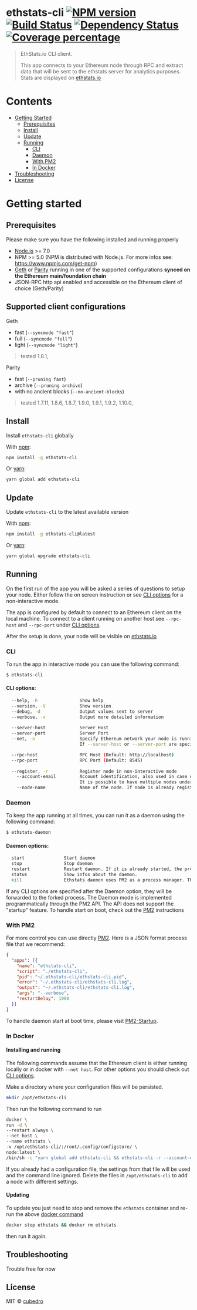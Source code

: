 # ethstats-cli [![NPM version][npm-image]][npm-url] [![Build Status][travis-image]][travis-url] [![Dependency Status][daviddm-image]][daviddm-url] [![Coverage percentage][coveralls-image]][coveralls-url]

> EthStats.io CLI client.  
>   
>
> This app connects to your Ethereum node through RPC and extract data that will be sent to the ethstats server for analytics purposes. Stats are displayed on [ethstats.io](https://ethstats.io/network-statistics)

# Contents
  - [Getting Started](#getting-started)
    - [Prerequisites](#prerequisites)
    - [Install](#install)
    - [Update](#update)
    - [Running](#running)
      - [CLI](#cli)
      - [Daemon](#daemon)
      - [With PM2](#with-pm2)
      - [In Docker](#in-docker)
  - [Troubleshooting](#troubleshooting)
  - [License](#license)


# Getting started 

## Prerequisites 
Please make sure you have the following installed and running properly
- [Node.js](https://nodejs.org/en/download/) >= 7.0  
- NPM >= 5.0 (NPM is distributed with Node.js. For more infos see: https://www.npmjs.com/get-npm)
- [Geth](https://geth.ethereum.org/install/) or [Parity](https://wiki.parity.io/Setup) running in one of the supported configurations **synced on the Ethereum main/foundation chain**
- JSON-RPC http api enabled and accessible on the Ethereum client of choice (Geth/Parity)

## Supported client configurations
Geth
- fast (`--syncmode "fast"`)
- full (`--syncmode "full"`)
- light (`--syncmode "light"`)
> tested  1.8.1,

Parity
- fast (`--pruning fast`)
- archive (`--pruning archive`)
- with no ancient blocks (`--no-ancient-blocks`)
> tested 1.7.11, 1.8.6, 1.8.7, 1.9.0, 1.9.1, 1.9.2, 1.10.0,

## Install

Install `ethstats-cli` globally

With [npm](https://www.npmjs.com):
```sh
npm install -g ethstats-cli
```

Or [yarn](https://yarnpkg.com):
```sh
yarn global add ethstats-cli
```

## Update 

Update `ethstats-cli` to the latest available version

With [npm](https://www.npmjs.com):
```sh
npm install -g ethstats-cli@latest
```

Or [yarn](https://yarnpkg.com):
```sh
yarn global upgrade ethstats-cli
```

## Running
On the first run of the app you will be asked a series of questions to setup your node. 
Either follow the on screen instruction or see [CLI options](#cli-options) for a non-interactive mode.

The app is configured by default to connect to an Ethereum client on the local machine.
To connect to a client running on another host see `--rpc-host` and `--rpc-port` under [CLI options](#cli-options).

After the setup is done, your node will be visible on [ethstats.io](https://stage.ethstats.io/network-statistics)

### CLI

To run the app in interactive mode you can use the following command:

```sh
$ ethstats-cli
```

#### CLI options:

```sh
  --help, -h                Show help
  --version, -V             Show version
  --debug, -d               Output values sent to server
  --verbose, -v             Output more detailed information
      
  --server-host             Server Host
  --server-port             Server Port
  --net, -n                 Specify Ethereum network your node is running on (Default: mainnet, Available: mainnet|ropsten|kovan|rinkeby)
                            If --server-host or --server-port are specified, this option is ignored.

  --rpc-host                RPC Host (Default: http://localhost)
  --rpc-port                RPC Port (Default: 8545)
      
  --register, -r            Register node in non-interactive mode
    --account-email         Account identification, also used in case of node/secret-key recovery
                            It is possible to have multiple nodes under the same account-email
    --node-name             Name of the node. If node is already registered, a unique 5 char hash will be appended.
```

### Daemon

To keep the app running at all times, you can run it as a daemon using the following command:

```sh
$ ethstats-daemon
```

#### Daemon options:

```sh
  start               Start daemon
  stop                Stop daemon
  restart             Restart daemon. If it is already started, the process will be stopped first.
  status              Show infos about the daemon.
  kill                Ethstats daemon uses PM2 as a process manager. This command will kill PM2 god daemon.
```

If any CLI options are specified after the Daemon option, they will be forwarded to the forked process.
The Daemon mode is implemented programmatically through the PM2 API. The API does not support the "startup" feature. To handle start on boot, check out the [PM2](#with-pm2) instructions

### With PM2

For more control you can use directly [PM2](http://pm2.keymetrics.io). Here is a JSON format process file that we recommend:

```json
{
  "apps": [{
    "name": "ethstats-cli",
    "script": "./ethstats-cli",
    "pid": "~/.ethstats-cli/ethstats-cli.pid",
    "error": "~/.ethstats-cli/ethstats-cli.log",
    "output": "~/.ethstats-cli/ethstats-cli.log",
    "args": "--verbose",
    "restartDelay": 1000
  }]
}
```

To handle daemon start at boot time, please visit [PM2-Startup](http://pm2.keymetrics.io/docs/usage/startup/).

### In Docker

#### Installing and running
The following commands assume that the Ethereum client is either running locally or in docker with `--net host`.
For other options you should check out [CLI options](#cli-options).

Make a directory where your configuration files will be persisted.
```sh
mkdir /opt/ethstats-cli
```

Then run the following command to run 
```sh
docker \
run -d \
--restart always \
--net host \
--name ethstats \
-v /opt/ethstats-cli/:/root/.config/configstore/ \
node:latest \
/bin/sh -c "yarn global add ethstats-cli && ethstats-cli -r --account-email your@email.com --node-name your_node_name"
```

If you already had a configuration file, the settings from that file will be used and the command line ignored. Delete the files in `/opt/ethstats-cli` to add a node with different settings.

#### Updating
To update you just need to stop and remove the `ethstats` container and re-run the above [docker command](#installing-and-running)

```sh
docker stop ethstats && docker rm ethstats
```
then run it again.

## Troubleshooting
Trouble free for now

## License

MIT © [cubedro]()

[npm-image]: https://badge.fury.io/js/ethstats-cli.svg
[npm-url]: https://npmjs.org/package/ethstats-cli
[travis-image]: https://travis-ci.org/EthStats/client-node.svg?branch=master
[travis-url]: https://travis-ci.org/EthStats/client-node
[daviddm-image]: https://david-dm.org/EthStats/client-node.svg?theme=shields.io
[daviddm-url]: https://david-dm.org/EthStats/client-node
[coveralls-image]: https://coveralls.io/repos/EthStats/client-node/badge.svg
[coveralls-url]: https://coveralls.io/r/EthStats/client-node
